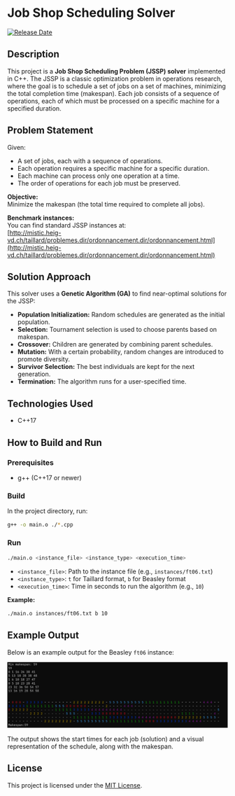 # Job Shop Scheduling Solver

[![Release Date](https://img.shields.io/badge/release-November%202023-blue.svg)](https://github.com/your-repo)

## Description

This project is a **Job Shop Scheduling Problem (JSSP) solver** implemented in C++. The JSSP is a classic optimization problem in operations research, where the goal is to schedule a set of jobs on a set of machines, minimizing the total completion time (makespan). Each job consists of a sequence of operations, each of which must be processed on a specific machine for a specified duration.

## Problem Statement

Given:
- A set of jobs, each with a sequence of operations.
- Each operation requires a specific machine for a specific duration.
- Each machine can process only one operation at a time.
- The order of operations for each job must be preserved.

**Objective:**  
Minimize the makespan (the total time required to complete all jobs).

**Benchmark instances:**  
You can find standard JSSP instances at:  
[http://mistic.heig-vd.ch/taillard/problemes.dir/ordonnancement.dir/ordonnancement.html](http://mistic.heig-vd.ch/taillard/problemes.dir/ordonnancement.dir/ordonnancement.html)

## Solution Approach

This solver uses a **Genetic Algorithm (GA)** to find near-optimal solutions for the JSSP:

- **Population Initialization:** Random schedules are generated as the initial population.
- **Selection:** Tournament selection is used to choose parents based on makespan.
- **Crossover:** Children are generated by combining parent schedules.
- **Mutation:** With a certain probability, random changes are introduced to promote diversity.
- **Survivor Selection:** The best individuals are kept for the next generation.
- **Termination:** The algorithm runs for a user-specified time.

## Technologies Used

- C++17

## How to Build and Run

### Prerequisites

- g++ (C++17 or newer)

### Build

In the project directory, run:
```sh
g++ -o main.o ./*.cpp
```

### Run

```sh
./main.o <instance_file> <instance_type> <execution_time>
```
- `<instance_file>`: Path to the instance file (e.g., `instances/ft06.txt`)
- `<instance_type>`: `t` for Taillard format, `b` for Beasley format
- `<execution_time>`: Time in seconds to run the algorithm (e.g., `10`)

**Example:**
```sh
./main.o instances/ft06.txt b 10
```

## Example Output

Below is an example output for the Beasley `ft06` instance:

![Example Output for Beasley ft06](assets/ft06_bailard_sol.png)

The output shows the start times for each job (solution) and a visual representation of the schedule, along with the makespan.

## License

This project is licensed under the [MIT License](LICENSE).
